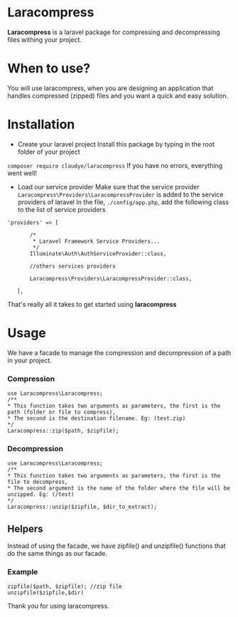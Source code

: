 # Laracompress
  **Laracompress** is a laravel package for compressing and decompressing files withing your project.
 
# When to use?

You will use laracompress, when you are designing an application that handles compressed (zipped) files and you want a quick and easy solution.

# Installation
  - Create your laravel project
 Install this package by typing in the root folder of your project
 
  ``` composer require claudye/laracompress ```
If you have no errors, everything went well!
 - Load our service provider
 Make sure that the service provider ``` Laracompress\Providers\LaracompressProvider ``` is added to the service providers of laravel
 In the file, ``` ./config/app.php ```, add the following class to the list of service providers
 ```
 'providers' => [

        /*
         * Laravel Framework Service Providers...
         */
        Illuminate\Auth\AuthServiceProvider::class,
        
        //others services providers
        
        Laracompress\Providers\LaracompressProvider::class,

    ],

 ```
 That's really all it takes to get started using **laracompress**
 
 # Usage
 We have a facade to manage the compression and decompression of a path in your project.
 ### Compression
 ```
 use Laracompress\Laracompress;
 /**
 * This function takes two arguments as parameters, the first is the path (folder or file to compress), 
 * The second is the destination filename. Eg: (test.zip)
 */
 Laracompress::zip($path, $zipfile);
 
 ```
 ### Decompression
  ```
 use Laracompress\Laracompress;
 /**
 * This function takes two arguments as parameters, the first is the file to decompress,
 * The second argument is the name of the folder where the file will be unzipped. Eg: (/test)
 */
 Laracompress::unzip($zipfile, $dir_to_extract);
 
 ```
 
 ## Helpers
Instead of using the facade, we have zipfile() and unzipfile() functions that do the same things as our facade.
 ### Example
 ```
 zipfile($path, $zipfile); //zip file
 unzipfile($zipfile,$dir)
 
 ```
 Thank you for using laracompress.
